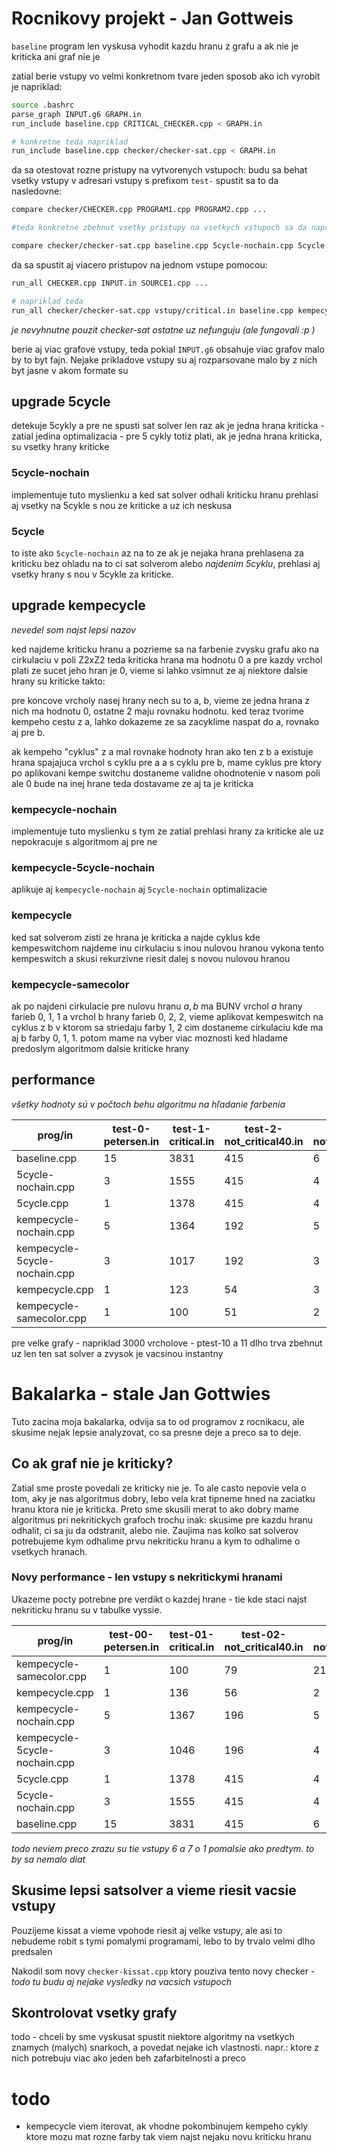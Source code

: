 # Rocnikovy projekt - Jan Gottweis

`baseline` program len vyskusa vyhodit kazdu hranu z grafu a ak nie je kriticka ani graf nie je

zatial berie vstupy vo velmi konkretnom tvare jeden sposob ako ich vyrobit je napriklad:

```bash
source .bashrc
parse_graph INPUT.g6 GRAPH.in
run_include baseline.cpp CRITICAL_CHECKER.cpp < GRAPH.in

# konkretne teda napriklad
run_include baseline.cpp checker/checker-sat.cpp < GRAPH.in
```

da sa otestovat rozne pristupy na vytvorenych vstupoch:
budu sa behat vsetky vstupy v adresari vstupy s prefixom `test-`
spustit sa to da nasledovne:

```bash
compare checker/CHECKER.cpp PROGRAM1.cpp PROGRAM2.cpp ...

#teda konkretne zbehnut vsetky pristupy na vsetkych vstupoch sa da napriklad takto:

compare checker/checker-sat.cpp baseline.cpp 5cycle-nochain.cpp 5cycle.cpp kempecycle-nochain.cpp kempecycle-5cycle-nochain.cpp
```

da sa spustit aj viacero pristupov na jednom vstupe pomocou: 
```bash
run_all CHECKER.cpp INPUT.in SOURCE1.cpp ...

# napriklad teda
run_all checker/checker-sat.cpp vstupy/critical.in baseline.cpp kempecycle-5cycle-nochain.cpp
```

*je nevyhnutne pouzit checker-sat ostatne uz nefunguju (ale fungovali :p )*

berie aj viac grafove vstupy, teda pokial `INPUT.g6` obsahuje viac grafov malo by to byt fajn.
Nejake prikladove vstupy su aj rozparsovane malo by z nich byt jasne v akom formate su 

## upgrade 5cycle
detekuje 5cykly a pre ne spusti sat solver len raz ak je jedna hrana kriticka - zatial jedina optimalizacia -
pre 5 cykly totiz plati, ak je jedna hrana kriticka, su vsetky hrany kriticke

### 5cycle-nochain
implementuje tuto myslienku a ked sat solver odhali kriticku hranu prehlasi aj vsetky na 5cykle s nou ze kriticke a uz ich neskusa

### 5cycle
to iste ako `5cycle-nochain` az na to ze ak je nejaka hrana prehlasena za kriticku bez ohladu na to ci sat solverom alebo *najdenim 5cyklu*, prehlasi aj vsetky hrany s nou v 5cykle za kriticke.

## upgrade kempecycle
*nevedel som najst lepsi nazov*

ked najdeme kriticku hranu a pozrieme sa na farbenie zvysku grafu ako na cirkulaciu v poli Z2xZ2 teda kriticka hrana ma hodnotu 0 a pre kazdy vrchol plati ze sucet jeho hran je 0, vieme si lahko vsimnut ze aj niektore dalsie hrany su kriticke takto:

pre koncove vrcholy nasej hrany nech su to a, b, vieme ze jedna hrana z nich ma hodnotu 0, ostatne 2 maju rovnaku hodnotu. ked teraz tvorime kempeho cestu z a, lahko dokazeme ze sa zacyklime naspat do a, rovnako aj pre b.

ak kempeho "cyklus" z a mal rovnake hodnoty hran ako ten z b a existuje hrana spajajuca vrchol s cyklu pre a a s cyklu pre b, mame cyklus pre ktory po aplikovani kempe switchu dostaneme validne ohodnotenie v nasom poli ale 0 bude na inej hrane teda dostavame ze aj ta je kriticka

### kempecycle-nochain
implementuje tuto myslienku s tym ze zatial prehlasi hrany za kriticke ale uz nepokracuje s algoritmom aj pre ne

### kempecycle-5cycle-nochain
aplikuje aj `kempecycle-nochain` aj `5cycle-nochain` optimalizacie

### kempecycle
ked sat solverom zisti ze hrana je kriticka a najde cyklus kde kempeswitchom najdeme inu cirkulaciu s inou nulovou hranou vykona tento kempeswitch a skusi rekurzivne riesit dalej s novou nulovou hranou

### kempecycle-samecolor

ak po najdeni cirkulacie pre nulovu hranu $a, b$ ma BUNV vrchol $a$ hrany farieb 0, 1, 1 a vrchol b hrany farieb 0, 2, 2, vieme aplikovat kempeswitch na cyklus z b v ktorom sa striedaju farby 1, 2 cim dostaneme cirkulaciu kde ma aj b farby 0, 1, 1. potom mame na vyber viac moznosti ked hladame predoslym algoritmom dalsie kriticke hrany

## performance

_všetky hodnoty sú v počtoch behu algoritmu na hľadanie farbenia_

| prog/in | test-0-petersen.in | test-1-critical.in | test-2-not_critical40.in | test-3-not_critical74.in | test-4-random38.in1 | test-5-random.in2 | test-6-velkecritical.in | test-7-jozkove_critical.in |
| - | - | - | - | - | - | - | - | - |
| baseline.cpp | 15 | 3831 | 415 | 6 | 1345 | 49 | 27000 | 2604 |
| 5cycle-nochain.cpp | 3 | 1555 | 415 | 4 | 1081 | 47 | 18030 | 2604 |
| 5cycle.cpp | 1 | 1378 | 415 | 4 | 1081 | 47 | 17375 | 2604 |
| kempecycle-nochain.cpp | 5 | 1364 | 192 | 5 | 1201 | 48 | 8493 | 855 |
| kempecycle-5cycle-nochain.cpp | 3 | 1017 | 192 | 3 | 1013 | 46 | 7506 | 855 |
| kempecycle.cpp | 1 | 123 | 54 | 3 | 739 | 46 | 879 | 82 |
| kempecycle-samecolor.cpp | 1 | 100 | 51 | 2 | 693 | 45 | 512 | 12 |


pre velke grafy - napriklad 3000 vrcholove - ptest-10 a 11 dlho trva zbehnut uz len ten sat solver a zvysok je vacsinou instantny

# Bakalarka - stale Jan Gottwies

Tuto zacina moja bakalarka, odvija sa to od programov z rocnikacu, ale skusime nejak lepsie analyzovat, co sa presne deje a preco sa to deje.

## Co ak graf nie je kriticky?

Zatial sme proste povedali ze kriticky nie je. To ale casto nepovie vela o tom, aky je nas algoritmus dobry, lebo vela krat tipneme hned na zaciatku hranu ktora nie je kriticka.
Preto sme skusili merat to ako dobry mame algoritmus pri nekritickych grafoch trochu inak: skusime pre kazdu hranu odhalit, ci sa ju da odstranit, alebo nie.
Zaujima nas kolko sat solverov potrebujeme kym odhalime prvu nekriticku hranu a kym to odhalime o vsetkych hranach.

### Novy performance - len vstupy s nekritickymi hranami

Ukazeme pocty potrebne pre verdikt o kazdej hrane - tie kde staci najst nekriticku hranu su v tabulke vyssie.

| prog/in | test-00-petersen.in | test-01-critical.in | test-02-not_critical40.in | test-03-not_critical74.in | test-04-random38.in1 | test-05-random.in2 | test-06-velkecritical.in | test-07-jozkove_critical.in |
| - | - | - | - | - | - | - | - | - |
| kempecycle-samecolor.cpp | 1 | 100 | 79 | 21 | 13589 | 3392 | 513 | 13 |
| kempecycle.cpp | 1 | 136 | 56 | 2 | 752 | 45 | 883 | 91 |
| kempecycle-nochain.cpp | 5 | 1367 | 196 | 5 | 1220 | 48 | 8323 | 819 |
| kempecycle-5cycle-nochain.cpp | 3 | 1046 | 196 | 4 | 1016 | 47 | 7250 | 819 |
| 5cycle.cpp | 1 | 1378 | 415 | 4 | 1081 | 47 | 17375 | 2604 |
| 5cycle-nochain.cpp | 3 | 1555 | 415 | 4 | 1081 | 47 | 18030 | 2604 |
| baseline.cpp | 15 | 3831 | 415 | 6 | 1345 | 49 | 27000 | 2604 |

*todo neviem preco zrazu su tie vstupy 6 a 7 o 1 pomalsie ako predtym. to by sa nemalo diat*

## Skusime lepsi satsolver a vieme riesit vacsie vstupy

Pouzijeme kissat a vieme vpohode riesit aj velke vstupy, ale asi to nebudeme robit s tymi pomalymi programami, lebo to by trvalo velmi dlho predsalen

Nakodil som novy `checker-kissat.cpp` ktory pouziva tento novy checker - *todo tu budu aj nejake vysledky na vacsich vstupoch*

## Skontrolovat vsetky grafy

todo - chceli by sme vyskusat spustit niektore algoritmy na vsetkych znamych (malych) snarkoch, a povedat nejake ich vlastnosti. napr.: ktore z nich potrebuju viac ako jeden beh zafarbitelnosti a preco


# todo
- kempecycle viem iterovat, ak vhodne pokombinujem kempeho cykly ktore mozu mat rozne farby tak viem najst nejaku novu kriticku hranu
